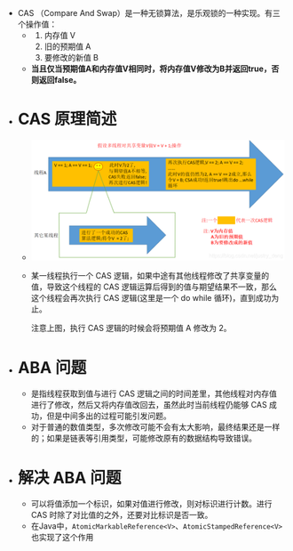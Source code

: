 - CAS （Compare And Swap）是一种无锁算法，是乐观锁的一种实现。有三个操作值：
	- 1. 内存值 V
	  2. 旧的预期值 A
	  3. 要修改的新值 B
	- **当且仅当预期值A和内存值V相同时，将内存值V修改为B并返回true，否则返回false。**
- # CAS 原理简述
	- ![image.png](../assets/image_1690118763715_0.png)
	- 某一线程执行一个 CAS 逻辑，如果中途有其他线程修改了共享变量的值，导致这个线程的 CAS 逻辑运算后得到的值与期望结果不一致，那么这个线程会再次执行 CAS 逻辑(这里是一个 do while 循环)，直到成功为止。
	  
	  注意上图，执行 CAS 逻辑的时候会将预期值 A 修改为 2。
- # ABA 问题
	- 是指线程获取到值与进行 CAS 逻辑之间的时间差里，其他线程对内存值进行了修改，然后又将内存值改回去，虽然此时当前线程仍能够 CAS 成功，但是中间多出的过程可能引发问题。
	- 对于普通的数值类型，多次修改可能不会有太大影响，最终结果还是一样的；如果是链表等引用类型，可能修改原有的数据结构导致错误。
- # 解决 ABA 问题
	- 可以将值添加一个标识，如果对值进行修改，则对标识进行计数。进行 CAS 时除了对比值的之外，还要对比标识是否一致。
	- 在Java中，`AtomicMarkableReference<V>`、`AtomicStampedReference<V>`也实现了这个作用